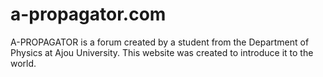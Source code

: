 # a-propagator.com

A-PROPAGATOR is a forum created by a student from the Department of Physics at Ajou University. This website was created to introduce it to the world.






